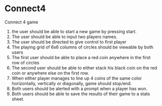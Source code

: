 # Connect4
Connect 4 game

1. the user should be able to start a new game by pressing start.
2. The user should be able to input two players names.
3. The user should be directed to give control to first player
4. The playing grid of 6x6 columns of circles should be viewable by both users
5. The first user should be able to place a red coin anywhere in the first row of circles
6. The second user should be able to either stack his black coin on the red coin or anywhere else on the first row.
7. When either player manages to line up 4 coins of the same color horizontally, vertically or diagonally, game should stop/end.
8. Both users should be alerted with a prompt when a player has won.
9. Both users should be able to save the results of their game to a stats sheet.

